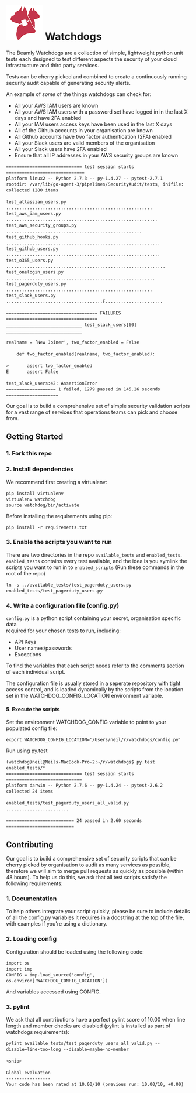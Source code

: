 ![Watchdogs Logo](./docs/logo.png)  Watchdogs
=============================================

The Beamly Watchdogs are a collection of simple, lightweight python unit tests 
each designed to test different aspects the security of your cloud infrastructure 
and third party services.

Tests can be cherry picked and combined to create a continuously running 
security audit capable of generating security alerts.

An example of _some_ of the things watchdogs can check for:

- All your AWS IAM users are known
- All your AWS IAM users with a password set have logged in in the last X days and have 2FA enabled
- All your IAM users access keys have been used in the last X days
- All of the Github accounts in your organisation are known
- All Github accounts have two factor authentication (2FA) enabled
- All your Slack users are valid members of the organisation
- All your Slack users have 2FA enabled
- Ensure that all IP addresses in your AWS security groups are known

```
============================= test session starts ==============================
platform linux2 -- Python 2.7.3 -- py-1.4.27 -- pytest-2.7.1
rootdir: /var/lib/go-agent-3/pipelines/SecurityAudit/tests, inifile:
collected 1280 items

test_atlassian_users.py ........................................................
test_aws_iam_users.py ..........................................................
test_aws_security_groups.py ....................................................
test_github_hooks.py ...........................................................
test_github_users.py ...........................................................
test_o365_users.py .............................................................
test_onelogin_users.py .........................................................
test_pagerduty_users.py ........................................................
test_slack_users.py .....................................F......................

=================================== FAILURES ===================================
_____________________________ test_slack_users[60] _____________________________

realname = ’New Joiner', two_factor_enabled = False

    def two_factor_enabled(realname, two_factor_enabled):

>       assert two_factor_enabled
E       assert False

test_slack_users:42: AssertionError
=================== 1 failed, 1279 passed in 145.26 seconds ====================
```

Our goal is to build a comprehensive set of simple security validation scripts
for a vast range of services that operations teams can pick and choose from.

Getting Started
----------------

### 1. Fork this repo

### 2. Install dependencies

We recommend first creating a virtualenv:
```
pip install virtualenv
virtualenv watchdog
source watchdog/bin/activate
```

Before installing the requirements using pip:
```
pip install -r requirements.txt
```

### 3. Enable the scripts you want to run

There are two directories in the repo `available_tests` and `enabled_tests`.
`enabled_tests` contains every test available, and the idea is you symlink the
scripts you want to run in to `enabled_scripts` (Run these commands in the root
of the repo)

````
ln -s ../available_tests/test_pagerduty_users.py enabled_tests/test_pagerduty_users.py
````

### 4. Write a configuration file (config.py)

`config.py` is a python script containing your secret, organisation specific data \
required for your chosen tests to run, including:

- API Keys
- User names/passwords
- Exceptions

To find the variables that each script needs refer to the comments section
of each individual script.

The configuration file is usually stored in a seperate repository with tight
access control, and is loaded dynamically by the scripts from the location
set in the WATCHDOG_CONFIG_LOCATION environment variable.

#### 5. Execute the scripts

Set the environment WATCHDOG_CONFIG variable to point to your populated config file:
```
export WATCHDOG_CONFIG_LOCATION='/Users/neil/r/watchdogs/config.py'
```
Run using py.test
```
(watchdog)neil@Neils-MacBook-Pro-2:~/r/watchdogs$ py.test enabled_tests/*
============================= test session starts =============================
platform darwin -- Python 2.7.6 -- py-1.4.24 -- pytest-2.6.2
collected 24 items

enabled_tests/test_pagerduty_users_all_valid.py ........................

========================== 24 passed in 2.60 seconds ==========================
```

Contributing
------------

Our goal is to build a comprehensive set of security scripts that can be cherry
picked by organisation to audit as many services as possible, therefore we
will aim to merge pull requests as quickly as possible (within 48 hours). To
help us do this, we ask that all test scripts satisfy the following requirements:

### 1. Documentation

To help others integrate your script quickly, please be sure to include details
of all the config.py variables it requires in a docstring at the top of the file,
with examples if you're using a dictionary.

### 2. Loading config

Configuration should be loaded using the following code:

```
import os
import imp
CONFIG = imp.load_source('config', os.environ['WATCHDOG_CONFIG_LOCATION'])
```

And variables accessed using CONFIG.<VARNAME>

### 3. pylint

We ask that all contributions have a perfect pylint score of 10.00 when
line length and member checks are disabled (pylint is installed as part of
watchdogs requirements):

```
pylint available_tests/test_pagerduty_users_all_valid.py --disable=line-too-long --disable=maybe-no-member

<snip>

Global evaluation
-----------------
Your code has been rated at 10.00/10 (previous run: 10.00/10, +0.00)

```


